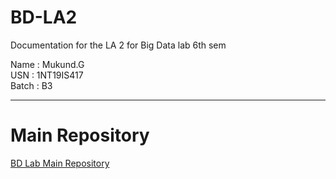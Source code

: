 # BD-LA2
Documentation for the LA 2 for Big Data lab 6th sem

Name : Mukund.G   
USN : 1NT19IS417   
Batch : B3

<hr />

# Main Repository 
[BD Lab Main Repository](https://github.com/1NT19IS417/1NT19IS417_mukund_B_bdLab)

